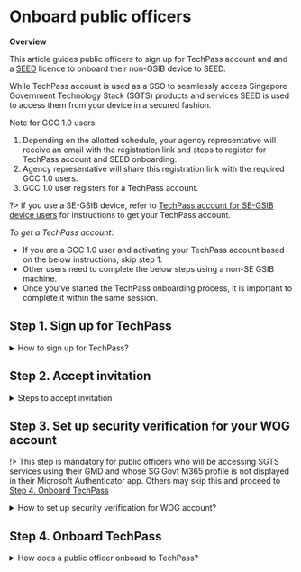 # Onboard public officers

**Overview**

This article guides public officers to sign up for TechPass account and and a [SEED](https://docs.developer.tech.gov.sg/docs/security-suite-for-engineering-endpoint-devices/#/) licence to onboard their non-GSIB device to SEED.

While TechPass account is used as a SSO to seamlessly access Singapore Government Technology Stack (SGTS) products and services SEED is used to access them from your device in a secured fashion.


<div class="tip">
<p>Note for GCC 1.0 users:</p>
<ol>
<li>Depending on the allotted schedule, your agency representative will receive an email with the registration link and steps to register for TechPass account and SEED onboarding.</li>
<li>Agency representative will share this registration link with the required GCC 1.0 users.</li>
<li>GCC 1.0 user registers for a TechPass account.</li>
</ol>
</div>

?> If you use a SE-GSIB device, refer to [TechPass account for SE-GSIB device users](support/overview?id=techpass-account-for-se-gsib-device-users) for instructions to get your TechPass account.


*To get a TechPass account*:

<div class="warn">
<ul>
<li>If you are a GCC 1.0 user and activating your TechPass account based on the below instructions, skip step 1.</li>
<li>Other users need to complete the below steps using a non-SE GSIB machine.</li>
<li>Once you've started the TechPass onboarding process, it is important to complete it within the same session.</li>
</ul>
</div>

## Step 1. Sign up for TechPass
<details>
  <summary>How to sign up for TechPass?</summary>

  Public officers sign up for their TechPass account using their organisational email address. An invitation link will be sent to this email address for them to accept.

  _To get a TechPass invitation link:_

  1. Go to [TechPass portal](http://portal.techpass.gov.sg) and click **Sign Up**.

  <kbd>![sign-up](assets/images/onboarding/po-non-se/sign-up-new.png)</kbd>

  2. Enter your organisational email address.
  3. Indicate if you would like to onboard to SEED and select **I'm not a robot**.

  ?> Format of your organisational email address shall be *your_name<span>@</span>agency.gov.sg* or *your_name<span>@</span>tech.gov.sg*

  <kbd>![sign-up-submit](assets/images/onboarding/po-non-se/latest-po-sign-up-non-se-gsib-1.png)</kbd>

  4. Click **Submit**. An invitation will be sent to this email address.

  <div class="warn">
    <ul>
        <li>A TechPass account is created for you now but this will be in pending state. This becomes activated once you complete the TechPass onboarding journey as explained in the following steps.</li>
        <li>Public officers who have opted to enrol their device with SEED will receive an email with SEED onboarding instruction.</li>
        <li>Complete onboarding to TechPass before enrolling your non-GSIB device with SEED.</li>
    </ul>
    </div>

</details>

## Step 2. Accept invitation

<details>
  <summary>Steps to accept invitation</summary>

  Public officer has to accept this invitation within 30 days to onboard to TechPass. Invitation is not valid after 30 days and you need to sign up again for a TechPass account.

  _To accept TechPass invitation:_

  1. Search for the email with the invitation link in your inbox.

  ?> If you do not see this email in your inbox, check if it is the same email address you provided during sign up, and if a spam filter or email rule moved it to other folders, Junk Email, Deleted Items or Archive folder.

  2. Click **Accept invitation** and proceed with **Onboarding  to TechPass**.

  <kbd>![accept-invitation](assets/images/onboarding/po-non-se/accept-invitation.png)</kbd>


</details>

## Step 3. Set up security verification for your WOG account

!> This step is mandatory for public officers who will be accessing SGTS services using their GMD and whose SG Govt M365 profile is not displayed in their Microsoft Authenticator app. Others may skip this and proceed to  [Step 4. Onboard TechPass](#step-4-onboard-techpass)

<details>
  <summary>How to set up security verification for WOG account?</summary>

  Public officers need to set up security verification(multi-factor authentication) for their Whole-of-Government(WOG) account to access Singapore Government Technology Stack (SGTS) services and tools from their GMD device.

  _To set up security verification for WOG account:_

  1. In the non-SE GSIB device, go to [Azure Active Directory](https://account.activedirectory.windowsazure.com/proofup.aspx).

  ?> If you are prompted to sign in, use your organisation email address and GSIB device password.

  2. Select **Mobile app** as the preferred authenticating method, and we strongly recommend you to choose **Receive notifications for verification**.

  3. Click **Set up**.
  <kbd>![security-verification](assets/images/security-verification-for-wog/step-1-selection.png)</kbd>
  4. Follow the on-screen instructions displayed on the **Configure mobile app** page.
  <kbd>![scan-qr-code](assets/images/security-verification-for-wog/reset-wog-mfa/scan-qr-code-updated.png)</kbd>
  Once you scan the QR code displayed on your computer screen, your WOG account will be listed on the authenticator app and when you click **Next** your activation status is confirmed.

  5. In the **Additional security verification** page, click **Next**.
  <kbd>![after-scan](assets/images/security-verification-for-wog/additional-security-verification-next.png)</kbd>
  6. To verify that you are reachable on your mobile device, a notification is sent to your mobile app. Approve sign-in on the **Authenticator** app.
  7. Click **Done**.
  <kbd>![step2-done](assets/images/security-verification-for-wog/step2-done.png)</kbd>
  8. Your **Profile** page is displayed.
  <kbd>![profile-page](assets/images/security-verification-for-wog/completion-of-setup.png)</kbd>

  </details>

## Step 4. Onboard TechPass
<details>
  <summary>How does a public officer onboard to TechPass?</summary>

  _To onboard in to your TechPass account:_

  1. If you are already signed in to your WOG account, when you accept the TechPass invitation, you will be directed to **Review Permissions**. Click **Accept**.

  <kbd>![after-accept-invitation-1](assets/images/onboarding/po-non-se/after-accept-invitation-1.png ':size=400')</kbd>

  ?> If you are not signed in to your WOG account while accepting the invitation, you will be prompted to sign in before proceeding further.

  2. Click **Log in with TechPass**.

  <kbd>![log-in-with-techpass](assets/images/onboarding/po-non-se/log-in-with-techpass.png ':size=400')</kbd>

  3. Click **Next**.

  <kbd>![more-info-after-login](assets/images/onboarding/po-non-se/more-info-after-login.png ':size=400')</kbd>

  4. Ensure that the email address which you used to sign up for TechPass account is displayed as username.

  5. Choose one of the following options and click **Next**.

    - If you do not have Microsoft Authenticator app(recommended) on your mobile phone, download and install it on your [Microsoft phone](https://www.microsoft.com/en-sg/store/apps/windows-phone), [Android](https://play.google.com/store/apps?hl=en&amp;gl=US) or [iOS phone](https://www.apple.com/app-store/) and complete the wizard.
    - To use other authenticators, click **I want to use a different authenticator app.**
    - To use other methods, click **I want to setup a different method.**

    <kbd>![set-up-authenticating-method](assets/images/onboarding/po-non-se/set-up-authenticating-method.png)</kbd>

  ?> While we recommend Microsoft Authenticator, you can choose any other authenticator app. As we recommend Microsoft Authenticator, this article guides you to set up multi-factor authentication for your TechPass account using that. For other authenticators, refer to the respective help resources.

  6. In your mobile device, open Microsoft **Authenticator** and tap **+ Add account** > **Work or School account**.
  7. Go back to your computer and click **Next**.

  <kbd>![keep-your-account-secure-next](assets/images/onboarding/po-non-se/keep-your-account-secure-next.png)</kbd>

  8. Scan the QR code displayed on your computer screen and click **Next**. Your TechPass account gets activated and linked to the authenticator app.

  <kbd>![after-scanning-qr-code](assets/images/onboarding/po-non-se/after-scanning-qr-code.png)</kbd>

  Authenticator will send a notification for you to approve and confirm if this verification was set up correctly.

  9. Tap **APPROVE** on your mobile device and on your computer, you will see that you have approved your sign-in.

  10. Click **Next**.

  <kbd>![sign-in-approved](assets/images/onboarding/po-non-se/sign-in-approved.png)</kbd>

  11. When you see the success message, click **Done**.

  <kbd>![authenticator-set-up-success](assets/images/onboarding/po-non-se/success-onboard.png)</kbd>

  You will now be directed to the Terms of Use page.

  12. Click the arrow to view the **TechPass Terms of Use**.

  <kbd>![techpass-terms-of-use](assets/images/onboarding/po-non-se/techpass-terms-of-use.png)</kbd>

  13. Read the TechPass **Terms of Use** and click **Accept**.

  <kbd>![accept-terms-of-use](assets/images/onboarding/po-non-se/accept-terms-of-use.png)</kbd>

  14. Click the arrow to view the **TechPass Privacy Policy**.

  <kbd>![techpass-view-privacy-policy](assets/images/onboarding/po-non-se/techpass-view-privacy-policy.png)</kbd>

  15. Read the TechPass **Privacy Policy** and click **Accept**.

  <kbd>![accept-techpass-privacy-policy](assets/images/onboarding/po-non-se/accept-techpass-privacy-policy.png)</kbd>

  16. Click the arrow to view the **TechPass MDM AUP Policy**.

  <kbd>![mdm-acceptable-use-policy](assets/images/onboarding/po-non-se/mdm-aup-1.png)</kbd>

  17. Read the policy details and click **Accept**.

  <kbd>![mdm-acceptable-use-policy](assets/images/onboarding/po-non-se/accept-mdm-aup.png)</kbd>

  You have now successfully onboarded to TechPass. You may now proceed to onboard your non-GSIB device to SEED.

?> Refer to [Prerequisites for onboarding your device to SEED](https://docs.developer.tech.gov.sg/docs/security-suite-for-engineering-endpoint-devices/#/prerequisites-for-onboarding) before proceeding to onboard your non-GSIB device to SEED.

</details>
